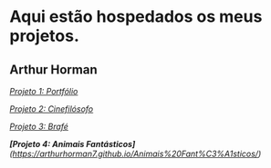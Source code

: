 # Aqui estão hospedados os meus projetos.
## Arthur Horman

_[Projeto 1: Portfólio](https://arthurhorman7.github.io/Portfólio/)_

_[Projeto 2: Cinefilósofo](https://arthurhorman7.github.io/Cinefil%C3%B3sofo/)_ 

_[Projeto 3: Brafé](https://arthurhorman7.github.io/Braf%C3%A9)_

_**[Projeto 4: Animais Fantásticos]**(https://arthurhorman7.github.io/Animais%20Fant%C3%A1sticos/)_
